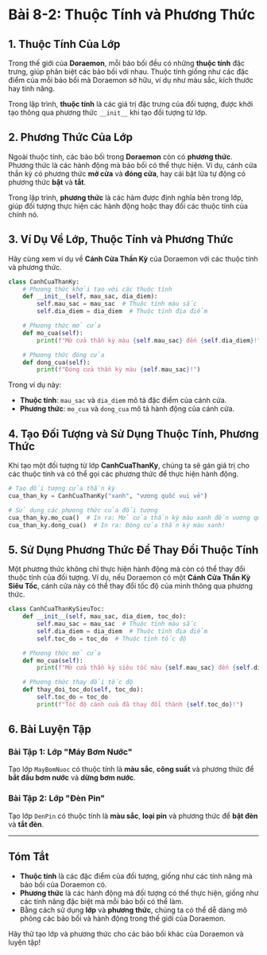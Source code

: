 # Bài 8-2: Thuộc Tính và Phương Thức

## 1. Thuộc Tính Của Lớp

Trong thế giới của **Doraemon**, mỗi bảo bối đều có những **thuộc tính** đặc trưng, giúp phân biệt các bảo bối với nhau. Thuộc tính giống như các đặc điểm của mỗi bảo bối mà Doraemon sở hữu, ví dụ như màu sắc, kích thước hay tính năng.

Trong lập trình, **thuộc tính** là các giá trị đặc trưng của đối tượng, được khởi tạo thông qua phương thức `__init__` khi tạo đối tượng từ lớp.

## 2. Phương Thức Của Lớp

Ngoài thuộc tính, các bảo bối trong **Doraemon** còn có **phương thức**. Phương thức là các hành động mà bảo bối có thể thực hiện. Ví dụ, cánh cửa thần kỳ có phương thức **mở cửa** và **đóng cửa**, hay cái bật lửa tự động có phương thức **bật** và **tắt**.

Trong lập trình, **phương thức** là các hàm được định nghĩa bên trong lớp, giúp đối tượng thực hiện các hành động hoặc thay đổi các thuộc tính của chính nó.

## 3. Ví Dụ Về Lớp, Thuộc Tính và Phương Thức

Hãy cùng xem ví dụ về **Cánh Cửa Thần Kỳ** của Doraemon với các thuộc tính và phương thức.

```python
class CanhCuaThanKy:
    # Phương thức khởi tạo với các thuộc tính
    def __init__(self, mau_sac, dia_diem):
        self.mau_sac = mau_sac  # Thuộc tính màu sắc
        self.dia_diem = dia_diem  # Thuộc tính địa điểm

    # Phương thức mở cửa
    def mo_cua(self):
        print(f"Mở cửa thần kỳ màu {self.mau_sac} đến {self.dia_diem}!")

    # Phương thức đóng cửa
    def dong_cua(self):
        print(f"Đóng cửa thần kỳ màu {self.mau_sac}!")
```

Trong ví dụ này:
- **Thuộc tính**: `mau_sac` và `dia_diem` mô tả đặc điểm của cánh cửa.
- **Phương thức**: `mo_cua` và `dong_cua` mô tả hành động của cánh cửa.

## 4. Tạo Đối Tượng và Sử Dụng Thuộc Tính, Phương Thức

Khi tạo một đối tượng từ lớp **CanhCuaThanKy**, chúng ta sẽ gán giá trị cho các thuộc tính và có thể gọi các phương thức để thực hiện hành động.

```python
# Tạo đối tượng cửa thần kỳ
cua_than_ky = CanhCuaThanKy("xanh", "vương quốc vui vẻ")

# Sử dụng các phương thức của đối tượng
cua_than_ky.mo_cua()  # In ra: Mở cửa thần kỳ màu xanh đến vương quốc vui vẻ!
cua_than_ky.dong_cua()  # In ra: Đóng cửa thần kỳ màu xanh!
```

## 5. Sử Dụng Phương Thức Để Thay Đổi Thuộc Tính

Một phương thức không chỉ thực hiện hành động mà còn có thể thay đổi thuộc tính của đối tượng. Ví dụ, nếu Doraemon có một **Cánh Cửa Thần Kỳ Siêu Tốc**, cánh cửa này có thể thay đổi tốc độ của mình thông qua phương thức.

```python
class CanhCuaThanKySieuToc:
    def __init__(self, mau_sac, dia_diem, toc_do):
        self.mau_sac = mau_sac  # Thuộc tính màu sắc
        self.dia_diem = dia_diem  # Thuộc tính địa điểm
        self.toc_do = toc_do  # Thuộc tính tốc độ

    # Phương thức mở cửa
    def mo_cua(self):
        print(f"Mở cửa thần kỳ siêu tốc màu {self.mau_sac} đến {self.dia_diem} với tốc độ {self.toc_do}!")

    # Phương thức thay đổi tốc độ
    def thay_doi_toc_do(self, toc_do):
        self.toc_do = toc_do
        print(f"Tốc độ cánh cửa đã thay đổi thành {self.toc_do}!")
```

## 6. Bài Luyện Tập

### Bài Tập 1: Lớp "Máy Bơm Nước"
Tạo lớp `MayBomNuoc` có thuộc tính là **màu sắc**, **công suất** và phương thức để **bắt đầu bơm nước** và **dừng bơm nước**.

### Bài Tập 2: Lớp "Đèn Pin"
Tạo lớp `DenPin` có thuộc tính là **màu sắc**, **loại pin** và phương thức để **bật đèn** và **tắt đèn**.

---

## Tóm Tắt

- **Thuộc tính** là các đặc điểm của đối tượng, giống như các tính năng mà bảo bối của Doraemon có.
- **Phương thức** là các hành động mà đối tượng có thể thực hiện, giống như các tính năng đặc biệt mà mỗi bảo bối có thể làm.
- Bằng cách sử dụng **lớp** và **phương thức**, chúng ta có thể dễ dàng mô phỏng các bảo bối và hành động trong thế giới của Doraemon.

Hãy thử tạo lớp và phương thức cho các bảo bối khác của Doraemon và luyện tập!